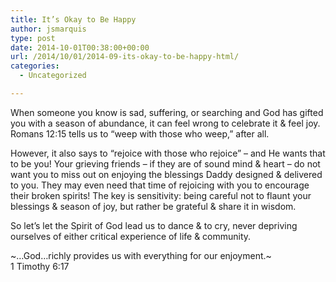 ```yaml
---
title: It’s Okay to Be Happy
author: jsmarquis
type: post
date: 2014-10-01T00:38:00+00:00
url: /2014/10/01/2014-09-its-okay-to-be-happy-html/
categories:
  - Uncategorized

---
```

When someone you know is sad, suffering, or searching and God has gifted you with a season of abundance, it can feel wrong to celebrate it & feel joy. Romans 12:15 tells us to &#8220;weep with those who weep,&#8221; after all.

However, it also says to &#8220;rejoice with those who rejoice&#8221; &#8211; and He wants that to be you! Your grieving friends &#8211; if they are of sound mind & heart &#8211; do not want you to miss out on enjoying the blessings Daddy designed & delivered to you. They may even need that time of rejoicing with you to encourage their broken spirits! The key is sensitivity: being careful not to flaunt your blessings & season of joy, but rather be grateful & share it in wisdom.

So let&#8217;s let the Spirit of God lead us to dance & to cry, never depriving ourselves of either critical experience of life & community.

~&#8230;God&#8230;richly provides us with everything for our enjoyment.~  
1 Timothy 6:17
